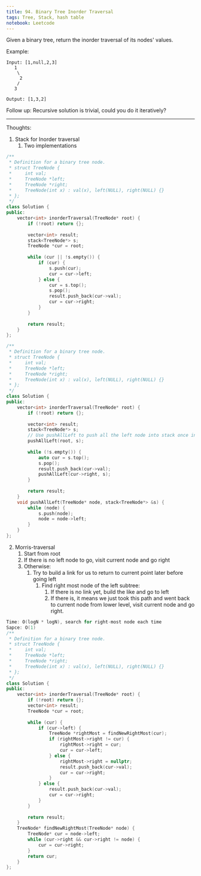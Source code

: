 ```yaml
---
title: 94. Binary Tree Inorder Traversal
tags: Tree, Stack, hash table
notebook: Leetcode
---
```

Given a binary tree, return the inorder traversal of its nodes' values.

Example:
```
Input: [1,null,2,3]
   1
    \
     2
    /
   3

Output: [1,3,2]
```
Follow up: Recursive solution is trivial, could you do it iteratively?

----------
Thoughts:

1. Stack for Inorder traversal
   1. Two implementations

```c++
/**
 * Definition for a binary tree node.
 * struct TreeNode {
 *     int val;
 *     TreeNode *left;
 *     TreeNode *right;
 *     TreeNode(int x) : val(x), left(NULL), right(NULL) {}
 * };
 */
class Solution {
public:
    vector<int> inorderTraversal(TreeNode* root) {
        if (!root) return {};
        
        vector<int> result;
        stack<TreeNode*> s;
        TreeNode *cur = root;
        
        while (cur || !s.empty()) {
            if (cur) {
                s.push(cur);
                cur = cur->left;
            } else {
                cur = s.top();
                s.pop();
                result.push_back(cur->val);
                cur = cur->right;
            }
        }
        
        return result;
    }
};
```

```c++
/**
 * Definition for a binary tree node.
 * struct TreeNode {
 *     int val;
 *     TreeNode *left;
 *     TreeNode *right;
 *     TreeNode(int x) : val(x), left(NULL), right(NULL) {}
 * };
 */
class Solution {
public:
    vector<int> inorderTraversal(TreeNode* root) {
        if (!root) return {};
        
        vector<int> result;
        stack<TreeNode*> s;
        // Use pushAllLeft to push all the left node into stack once instead of doing this in each iterations of the while loop
        pushAllLeft(root, s);
        
        while (!s.empty()) {
            auto cur = s.top(); 
            s.pop();
            result.push_back(cur->val);
            pushAllLeft(cur->right, s);
        }
        
        return result;
    }
    void pushAllLeft(TreeNode* node, stack<TreeNode*> &s) {
        while (node) {
            s.push(node);
            node = node->left;
        }
    }
};
```

2. Morris-traversal
   1. Start from root
   2. If there is no left node to go, visit current node and go right
   3. Otherwise:
      1. Try to build a link for us to return to current point later before going left
         1. Find right most node of the left subtree:
            1. If there is no link yet, build the like and go to left
            2. If there is, it means we just took this path and went back to current node from lower level, visit current node and go right.
   
```c++
Time: O(logN * logN), search for right-most node each time
Sapce: O(1)
/**
 * Definition for a binary tree node.
 * struct TreeNode {
 *     int val;
 *     TreeNode *left;
 *     TreeNode *right;
 *     TreeNode(int x) : val(x), left(NULL), right(NULL) {}
 * };
 */
class Solution {
public:
    vector<int> inorderTraversal(TreeNode* root) {
        if (!root) return {};
        vector<int> result;
        TreeNode *cur = root;
        
        while (cur) {
            if (cur->left) {
                TreeNode *rightMost = findNewRightMost(cur);
                if (rightMost->right != cur) {
                    rightMost->right = cur;
                    cur = cur->left;
                } else {
                    rightMost->right = nullptr;
                    result.push_back(cur->val);
                    cur = cur->right;
                }
            } else {
                result.push_back(cur->val);
                cur = cur->right;
            }
        }
        
        return result;
    }
    TreeNode* findNewRightMost(TreeNode* node) {
        TreeNode* cur = node->left;
        while (cur->right && cur->right != node) {
            cur = cur->right;
        }
        return cur;
    }
};
```
